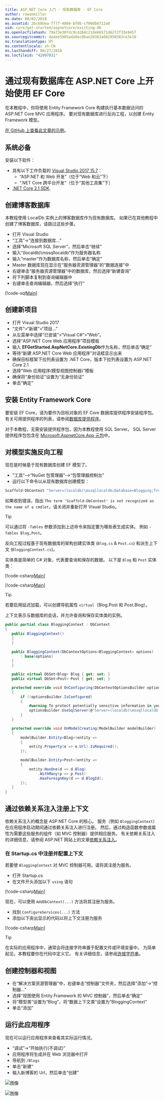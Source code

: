 ```yaml
---
title: ASP.NET Core 入门 - 现有数据库 - EF Core
author: rowanmiller
ms.date: 08/02/2018
ms.assetid: 2bc68bea-ff77-4860-bf0b-cf00db6712a0
uid: core/get-started/aspnetcore/existing-db
ms.openlocfilehash: 79a73e38fdc9c4268c21de66571d6272f33e9457
ms.sourcegitcommit: dadee5905ada9ecdbae28363a682950383ce3e10
ms.translationtype: HT
ms.contentlocale: zh-CN
ms.lasthandoff: 08/27/2018
ms.locfileid: "42997031"
---
```

# <a name="getting-started-with-ef-core-on-aspnet-core-with-an-existing-database"></a>通过现有数据库在 ASP.NET Core 上开始使用 EF Core

在本教程中，你将使用 Entity Framework Core 构建执行基本数据访问的 ASP.NET Core MVC 应用程序。 要对现有数据库进行反向工程，以创建 Entity Framework 模型。

[在 GitHub 上查看此文章的示例](https://github.com/aspnet/EntityFramework.Docs/tree/master/samples/core/GetStarted/AspNetCore/EFGetStarted.AspNetCore.ExistingDb)。

## <a name="prerequisites"></a>系统必备

安装以下软件：

* 具有以下工作负载的 [Visual Studio 2017 15.7](https://www.visualstudio.com/downloads/)：
  * “ASP.NET 和 Web 开发”（位于“Web 和云”下）
  * “.NET Core 跨平台开发”（位于“其他工具集”下）
* [.NET Core 2.1 SDK](https://www.microsoft.com/net/download/core).

## <a name="create-blogging-database"></a>创建博客数据库

本教程使用 LocalDb 实例上的博客数据库作为现有数据库。 如果已在其他教程中创建了博客数据库，请跳过这些步骤。

* 打开 Visual Studio
* “工具”->“连接到数据库...”
* 选择“Microsoft SQL Server”，然后单击“继续”
* 输入“(localdb)\mssqllocaldb”作为服务器名称
* 输入“master”作为数据库名称，然后单击“确定”
* Master 数据库现在显示在“服务器资源管理器”的“数据连接”中
* 右键单击“服务器资源管理器”中的数据库，然后选择“新建查询”
* 将下列脚本复制到查询编辑器中
* 右键单击查询编辑器，然后选择“执行”

[!code-sql[Main](../_shared/create-blogging-database-script.sql)]

## <a name="create-a-new-project"></a>创建新项目

* 打开 Visual Studio 2017
* “文件”>“新建”>“项目...”
* 从左菜单中选择“已安装”>“Visual C#”>“Web”。
* 选择“ASP.NET Core Web 应用程序”项目模板
* 输入 **EFGetStarted.AspNetCore.ExistingDb**作为名称，然后单击“确定”
* 等待“新建 ASP.NET Core Web 应用程序”对话框显示出来
* 确保目标框架下拉列表设置为 .NET Core，版本下拉列表设置为 ASP.NET Core 2.1
* 选择“Web 应用程序(模型视图控制器)”模板
* 确保将“身份验证”设置为“无身份验证”
* 单击“确定” 

## <a name="install-entity-framework-core"></a>安装 Entity Framework Core

要安装 EF Core，请为要作为目标对象的 EF Core 数据库提供程序安装程序包。 有关可用提供程序的列表，请参阅[数据库提供程序](../../providers/index.md)。 

对于本教程，无需安装提供程序包，因为本教程使用 SQL Server。 SQL Server 提供程序包包含在 [Microsoft.AspnetCore.App 元包](https://docs.microsoft.com/en-us/aspnet/core/fundamentals/metapackage-app?view=aspnetcore-2.1)中。

## <a name="reverse-engineer-your-model"></a>对模型实施反向工程

现在是时候基于现有数据库创建 EF 模型了。

* “工具”–>“NuGet 包管理器”–>“包管理器控制台”
* 运行以下命令以从现有数据库创建模型：

``` powershell
Scaffold-DbContext "Server=(localdb)\mssqllocaldb;Database=Blogging;Trusted_Connection=True;" Microsoft.EntityFrameworkCore.SqlServer -OutputDir Models
```

如果收到错误，指出 `The term 'Scaffold-DbContext' is not recognized as the name of a cmdlet`，请关闭并重新打开 Visual Studio。

> [!TIP]  
> 可以通过将 `-Tables` 参数添加到上述命令来指定要为哪些表生成实体。 例如 `-Tables Blog,Post`。

反向工程过程基于现有数据库的架构创建实体类 (`Blog.cs` & `Post.cs`) 和派生上下文 (`BloggingContext.cs`)。

 实体类是简单的 C# 对象，代表要查询和保存的数据。 以下是 `Blog` 和 `Post` 实体类：

 [!code-csharp[Main](../../../../samples/core/GetStarted/AspNetCore/EFGetStarted.AspNetCore.ExistingDb/Models/Blog.cs)]

[!code-csharp[Main](../../../../samples/core/GetStarted/AspNetCore/EFGetStarted.AspNetCore.ExistingDb/Models/Post.cs)]

> [!TIP]  
> 若要启用延迟加载，可以创建导航属性 `virtual`（Blog.Post 和 Post.Blog）。

 上下文表示与数据库的会话，并允许查询和保存实体类的实例。

<!-- Static code listing, rather than a linked file, because the tutorial modifies the context file heavily -->
 ``` csharp
public partial class BloggingContext : DbContext
{
    public BloggingContext()
    {
    }

    public BloggingContext(DbContextOptions<BloggingContext> options)
        : base(options)
    {
    }

    public virtual DbSet<Blog> Blog { get; set; }
    public virtual DbSet<Post> Post { get; set; }

    protected override void OnConfiguring(DbContextOptionsBuilder optionsBuilder)
    {
        if (!optionsBuilder.IsConfigured)
        {
            #warning To protect potentially sensitive information in your connection string, you should move it out of source code. See http://go.microsoft.com/fwlink/?LinkId=723263 for guidance on storing connection strings.
            optionsBuilder.UseSqlServer(@"Server=(localdb)\mssqllocaldb;Database=Blogging;Trusted_Connection=True;");
        }
    }

    protected override void OnModelCreating(ModelBuilder modelBuilder)
    {
        modelBuilder.Entity<Blog>(entity =>
        {
            entity.Property(e => e.Url).IsRequired();
        });

        modelBuilder.Entity<Post>(entity =>
        {
            entity.HasOne(d => d.Blog)
                .WithMany(p => p.Post)
                .HasForeignKey(d => d.BlogId);
        });
    }
}
```

## <a name="register-your-context-with-dependency-injection"></a>通过依赖关系注入注册上下文

依赖关系注入的概念是 ASP.NET Core 的核心。 服务（例如 `BloggingContext`）在应用程序启动期间通过依赖关系注入进行注册。 然后，通过构造函数参数或属性为需要这些服务的组件（如 MVC 控制器）提供相应服务。 有关依赖关系注入的详细信息，请参阅 ASP.NET 网站上的文章[依赖关系注入](http://docs.asp.net/en/latest/fundamentals/dependency-injection.html)。

### <a name="register-and-configure-your-context-in-startupcs"></a>在 Startup.cs 中注册并配置上下文

若要使 `BloggingContext` 对 MVC 控制器可用，请将其注册为服务。

* 打开 Startup.cs
* 在文件开头添加以下 `using` 语句

[!code-csharp[Main](../../../../samples/core/GetStarted/AspNetCore/EFGetStarted.AspNetCore.ExistingDb/Startup.cs#AddedUsings)]

现在，可以使用 `AddDbContext(...)` 方法将其注册为服务。
* 找到 `ConfigureServices(...)` 方法
* 添加以下突出显示的代码以将上下文注册为服务

[!code-csharp[Main](../../../../samples/core/GetStarted/AspNetCore/EFGetStarted.AspNetCore.ExistingDb/Startup.cs?name=ConfigureServices&highlight=14-15)]

> [!TIP]  
> 在实际的应用程序中，通常会将连接字符串置于配置文件或环境变量中。 为简单起见，本教程要你在代码中定义它。 有关详细信息，请参阅[连接字符串](../../miscellaneous/connection-strings.md)。

## <a name="create-a-controller-and-views"></a>创建控制器和视图

* 在“解决方案资源管理器”中，右键单击“控制器”文件夹，然后选择“添加”->“控制器...”
* 选择“视图使用 Entity Framework 的 MVC 控制器”，然后单击“确定”
* 将“模型类”设置为“Blog”，将“数据上下文类”设置为“BloggingContext”
* 单击“添加”

## <a name="run-the-application"></a>运行此应用程序

现在可以运行应用程序来查看其实际运行情况。

* “调试”->“开始执行(不调试)”
* 应用程序将生成并在 Web 浏览器中打开
* 导航到 `/Blogs`
* 单击“新建”
* 输入新博客的 Url，然后单击“创建”

![图像](_static/create.png)

![图像](_static/index-existing-db.png)
